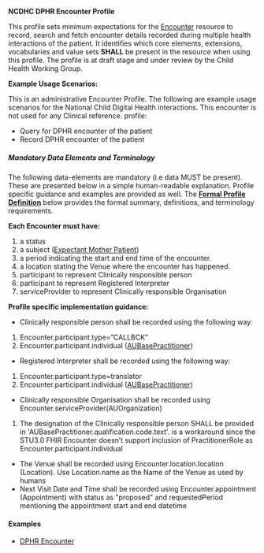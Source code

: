 **NCDHC DPHR Encounter Profile**

This profile sets minimum expectations for the [Encounter] resource to record, search and fetch encounter details recorded during multiple health interactions of the patient. It identifies which core elements, extensions, vocabularies and value sets **SHALL** be present in the resource when using this profile. The profile is at draft stage and under review by the Child Health Working Group. 

**Example Usage Scenarios:**

This is an administrative Encounter Profile. The following are example usage scenarios for the National Child Digital Health interactions. This encounter is not used for any Clinical reference. 
profile:

-   Query for DPHR encounter of the patient
-   Record DPHR encounter of the patient

##### Mandatory Data Elements and Terminology


The following data-elements are mandatory (i.e data MUST be present). These are presented below in a simple human-readable explanation. Profile specific guidance and examples are provided as well.  The [**Formal Profile Definition**](#profile) below provides the  formal summary, definitions, and  terminology requirements.  

**Each Encounter must have:**

1.  a status
1.  a subject ([Expectant Mother Patient])
1.  a period  indicating the start and end time of the encounter.
1.  a location stating the Venue where the encounter has happened. 
1.  participant to represent Clinically responsible person 
1.  participant to represent Registered Interpreter 
1.  serviceProvider to represent Clinically responsible Organisation   


**Profile specific implementation guidance:**

* Clinically responsible person shall be recorded using the following way:
1.  Encounter.participant.type=”CALLBCK”
1.  Encounter.participant.individual ([AUBasePractitioner])
* Registered Interpreter shall be recorded using the following way:
1.  Encounter.participant.type=translator
1.  Encounter.participant.individual ([AUBasePractitioner])
* Clinically responsible Organisation shall be recorded using Encounter.serviceProvider(AUOrganization)
1. The designation of the Clinically responsible person SHALL be provided in  'AUBasePractitioner.qualification.code.text'. is a workaround since the STU3.0 FHIR Encounter doesn’t support inclusion of PractitionerRole as Encounter.participant.individual 
* The Venue shall be recorded using Encounter.location.location (Location). Use Location.name as the Name of the Venue as used by humans
* Next Visit Date and Time shall be recorded using Encounter.appointment (Appointment) with status as "proposed" and requestedPeriod mentioning the appointment start and end datetime



#### Examples

- [DPHR Encounter](ncdhc-dphr-encounter-example.html)

[AUBasePractitioner]: http://hl7.org.au/fhir/base/aubase1.1/StructureDefinition-au-practitioner.html
[Encounter]: http://hl7.org/fhir/encounter.html
[extensible]: http://hl7.org/fhir/terminologies.html#extensible
[General Guidance Section]: definitions.html


[Expectant Mother Patient]: StructureDefinition-ncdhc-patient-expectant-mother.html	